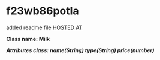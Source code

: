 # f23wb86potla
added readme file
[HOSTED AT](https://f23wb86potla.onrender.com)

**Class name: Milk**

***Attributes class: name(String)  type(String)  price(number)***
